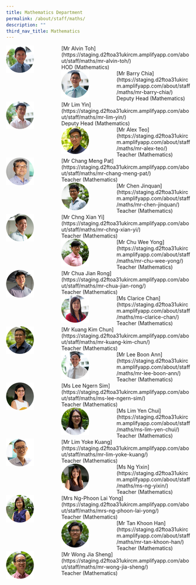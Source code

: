 ```yaml
---
title: Mathematics Department
permalink: /about/staff/maths/
description: ""
third_nav_title: Mathematics
---
```

<div>  
<div style="float: left">  
<img src="/images/Staff/HOD-Alvin-Toh_s.jpg" style="width:50%">
</div>  
<div></div>  
</div>	
[Mr Alvin Toh](https://staging.d2ftoa31ukircm.amplifyapp.com/about/staff/maths/mr-alvin-toh/) <br> 
HOD (Mathematics)

<div>  
<div style="float: left">  
<img src="/images/Staff/Maths-Barry-Chia_s.jpg" style="width:50%">
</div>  
<div></div>  
</div>	
[Mr Barry Chia](https://staging.d2ftoa31ukircm.amplifyapp.com/about/staff/maths/mr-barry-chia/) <br>
Deputy Head (Mathematics)

<div>  
<div style="float: left">  
<img src="/images/Staff/Maths-Lim-Yin_s.jpg" style="width:50%">
</div>  
<div></div>  
</div>	
[Mr&nbsp;Lim Yin](https://staging.d2ftoa31ukircm.amplifyapp.com/about/staff/maths/mr-lim-yin/)
<br>
Deputy Head (Mathematics)

<div>  
<div style="float: left">  
<img src="/images/Staff/Maths-Alex-Teo_s.jpg" style="width:50%">
</div>  
<div></div>  
</div>	
[Mr Alex Teo](https://staging.d2ftoa31ukircm.amplifyapp.com/about/staff/maths/mr-alex-teo/)
<br>
Teacher (Mathematics)

<div>  
<div style="float: left">  
<img src="/images/Staff/maths-chang-meng-pat_s.jpg" style="width:50%">
</div>  
<div></div>  
</div>	
[Mr Chang Meng Pat](https://staging.d2ftoa31ukircm.amplifyapp.com/about/staff/maths/mr-chang-meng-pat/)<br>
Teacher (Mathematics)

<div>  
<div style="float: left">  
<img src="/images/Staff/Maths-Chen-Jinquan_s.jpg" style="width:50%">
</div>  
<div></div>  
</div>	
[Mr Chen Jinquan](https://staging.d2ftoa31ukircm.amplifyapp.com/about/staff/maths/mr-chen-jinquan/)
<br> Teacher (Mathematics)

<div>  
<div style="float: left">  
<img src="/images/Staff/Maths-Chng-Xian-Yi_s.jpg" style="width:50%">
</div>  
<div></div>  
</div>	
[Mr Chng Xian Yi](https://staging.d2ftoa31ukircm.amplifyapp.com/about/staff/maths/mr-chng-xian-yi/)
<br> Teacher (Mathematics)

<div>  
<div style="float: left">  
<img src="/images/Staff/Maths-Chu-Wee-Yong_s.jpg" style="width:50%">
</div>  
<div></div>  
</div>	
[Mr Chu Wee Yong](https://staging.d2ftoa31ukircm.amplifyapp.com/about/staff/maths/mr-chu-wee-yong/) <br>
Teacher (Mathematics)

<div>  
<div style="float: left">  
<img src="/images/Staff/Maths-Chua-Jian-Rong_s.jpg" style="width:50%">
</div>  
<div></div>  
</div>	
[Mr Chua Jian Rong](https://staging.d2ftoa31ukircm.amplifyapp.com/about/staff/maths/mr-chua-jian-rong/) <br>
Teacher (Mathematics)

<div>  
<div style="float: left">  
<img src="/images/Staff/Maths-Clarice-Chan_s.jpg" style="width:50%">
</div>  
<div></div>  
</div>	
[Ms Clarice Chan](https://staging.d2ftoa31ukircm.amplifyapp.com/about/staff/maths/ms-clarice-chan/)
<br>
Teacher (Mathematics)

<div>  
<div style="float: left">  
<img src="/images/Staff/Kuang-Kim-Chun_s.jpg" style="width:50%">
</div>  
<div></div>  
</div>	
[Mr Kuang Kim Chun](https://staging.d2ftoa31ukircm.amplifyapp.com/about/staff/maths/mr-kuang-kim-chun/) <br>
Teacher (Mathematics)

<div>  
<div style="float: left">  
<img src="/images/Staff/Maths-Lee-Boon-Ann_s.jpg" style="width:50%">
</div>  
<div></div>  
</div>	
[Mr Lee Boon Ann](https://staging.d2ftoa31ukircm.amplifyapp.com/about/staff/maths/mr-lee-boon-ann/)
<br>
Teacher (Mathematics)

<div>  
<div style="float: left">  
<img src="/images/Staff/Maths-Lee-Ngern-Sim_s.jpg" style="width:50%">
</div>  
<div></div>  
</div>	
[Ms Lee Ngern Sim](https://staging.d2ftoa31ukircm.amplifyapp.com/about/staff/maths/ms-lee-ngern-sim/) <br>
Teacher (Mathematics)

<div>  
<div style="float: left">  
<img src="/images/Staff/Maths-Lim-Yen-Chui_s.jpg" style="width:50%">
</div>  
<div></div>  
</div>	
[Ms Lim Yen Chui](https://staging.d2ftoa31ukircm.amplifyapp.com/about/staff/maths/ms-lim-yen-chui/) <br>
Teacher (Mathematics)

<div>  
<div style="float: left">  
<img src="/images/Staff/maths-lim-yoke-kuang_s.jpg" style="width:50%">
</div>  
<div></div>  
</div>	
[Mr Lim Yoke Kuang](https://staging.d2ftoa31ukircm.amplifyapp.com/about/staff/maths/mr-lim-yoke-kuang/)<br>
Teacher (Mathematics)

<div>  
<div style="float: left">  
<img src="/images/Staff/Maths-Ng-Yixin_s.jpg" style="width:50%">
</div>  
<div></div>  
</div>	
[Ms Ng Yixin](https://staging.d2ftoa31ukircm.amplifyapp.com/about/staff/maths/ms-ng-yixin/)
<br>
Teacher (Mathematics)

<div>  
<div style="float: left">  
<img src="/images/Staff/Maths-Ng-Phoon-Lai-Yong_s.jpg" style="width:50%">
</div>  
<div></div>  
</div>	
[Mrs Ng-Phoon Lai Yong](https://staging.d2ftoa31ukircm.amplifyapp.com/about/staff/maths/mrs-ng-phoon-lai-yong/)
<br>
Teacher (Mathematics)

<div>  
<div style="float: left">  
<img src="/images/Staff/Maths-Tan-Khoon-Han_s.jpg" style="width:50%">
</div>  
<div></div>  
</div>	
[Mr Tan Khoon Han](https://staging.d2ftoa31ukircm.amplifyapp.com/about/staff/maths/mr-tan-khoon-han/) <br>
Teacher (Mathematics)

<div>  
<div style="float: left">  
<img src="/images/Staff/Maths-Wong-Jia-Sheng_s.jpg" style="width:50%">
</div>  
<div></div>  
</div>	
[Mr Wong Jia Sheng](https://staging.d2ftoa31ukircm.amplifyapp.com/about/staff/maths/mr-wong-jia-sheng/) <br>
Teacher (Mathematics)
